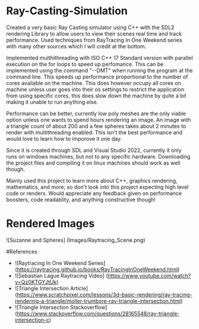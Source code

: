 # Ray-Casting-Simulation
Created a very basic Ray Casting simulator using C++ with the SDL2 rendering
Library to allow users to view their scenes real time and track 
performance. Used techniques from RayTracing In One Weekend series with many 
other sources which I will credit at the bottom. 

Implemented multhithreading with ISO C++ 17 Standard version with parallel 
execution on the for loops to speed up perfomance. This can be implemented using 
the command "--DMT" when running the program at the command line. This speeds up 
performance proportional to the number of cores available on the machine. This 
does however occupy all cores on machine unless user goes into their os settings to 
restrict the application from using specific cores, this does slow down the machine
by quite a bit making it unable to run anything else. 

Performance can be better, currently low poly meshes are the only viable option
unless one wants to spend hours rendering an image. An image with a triangle count
of about 200 and a few spheres takes about 2 minutes to render with multithreading 
enabled. This isn't the best performance and would love to learn how to imporove it 
one day.

Since it is created through SDL and Visual Studio 2022, currently it only runs on windows
machines, but not to any specific hardware. Downloading the project files and 
compiling it on linux machines should work as well though. 

Mainly used this project to learn more about C++, graphics rendering, mathematics, 
and more; so don't look into this project expecting high level code or renders. Would 
appreciate any feedback given on performance boosters, code readablity, and anything 
constructive though! 

# Rendered Images
![Suzanne and Spheres] (Images/Raytracing_Scene.png)

#References
  - ![Raytracing In One Weekend Series] (https://raytracing.github.io/books/RayTracingInOneWeekend.html)
  - ![Sebastian Lague Raytracing Video] (https://www.youtube.com/watch?v=Qz0KTGYJtUk)
  - ![Triangle Intersection Article] (https://www.scratchpixel.com/lessons/3d-basic-rendering/ray-tracing-rendering-a-triangle/moller-trumbore-ray-triangle-intersection.html)
  - ![Triangle Intersection Stackoverflow] (https://www.stackoverflow.com/questions/28165548/ray-triangle-intersection-c)

